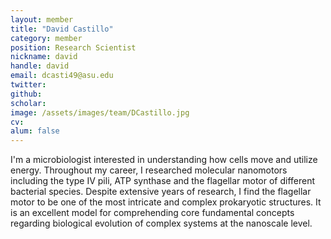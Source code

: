 ```yaml
---
layout: member
title: "David Castillo"
category: member 
position: Research Scientist
nickname: david
handle: david
email: dcasti49@asu.edu
twitter: 
github: 
scholar: 
image: /assets/images/team/DCastillo.jpg
cv: 
alum: false
---
```

I'm a microbiologist interested in understanding how cells move and utilize energy. Throughout my career, I researched molecular nanomotors including the type IV pili, ATP synthase and the flagellar motor of different bacterial species. Despite extensive years of research, I find the flagellar motor to be one of the most intricate and complex prokaryotic structures. It is an excellent model for comprehending core fundamental concepts regarding biological evolution of complex systems at the nanoscale level.  